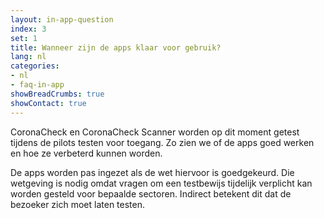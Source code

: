 ```yaml
---
layout: in-app-question
index: 3
set: 1
title: Wanneer zijn de apps klaar voor gebruik?
lang: nl
categories:
- nl
- faq-in-app
showBreadCrumbs: true
showContact: true
---
```

CoronaCheck en CoronaCheck Scanner worden op dit moment getest tijdens de pilots testen voor toegang. Zo zien we of de apps goed werken en hoe ze verbeterd kunnen worden.

De apps worden pas ingezet als de wet hiervoor is goedgekeurd. Die wetgeving is nodig omdat vragen om een testbewijs tijdelijk verplicht kan worden gesteld voor bepaalde sectoren. Indirect betekent dit dat de bezoeker zich moet laten testen.
